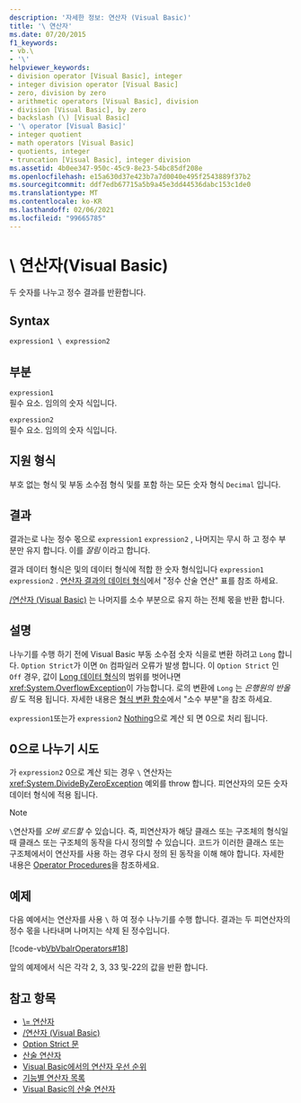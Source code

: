 ```yaml
---
description: '자세한 정보: 연산자 (Visual Basic)'
title: '\ 연산자'
ms.date: 07/20/2015
f1_keywords:
- vb.\
- '\'
helpviewer_keywords:
- division operator [Visual Basic], integer
- integer division operator [Visual Basic]
- zero, division by zero
- arithmetic operators [Visual Basic], division
- division [Visual Basic], by zero
- backslash (\) [Visual Basic]
- '\ operator [Visual Basic]'
- integer quotient
- math operators [Visual Basic]
- quotients, integer
- truncation [Visual Basic], integer division
ms.assetid: 4b0ee347-950c-45c9-8e23-54bc85df208e
ms.openlocfilehash: e15a630d37e423b7a7d0040e495f2543889f37b2
ms.sourcegitcommit: ddf7edb67715a5b9a45e3dd44536dabc153c1de0
ms.translationtype: MT
ms.contentlocale: ko-KR
ms.lasthandoff: 02/06/2021
ms.locfileid: "99665785"
---
```

# <a name="-operator-visual-basic"></a>\ 연산자(Visual Basic)

두 숫자를 나누고 정수 결과를 반환합니다.  
  
## <a name="syntax"></a>Syntax  
  
```vb  
expression1 \ expression2  
```  
  
## <a name="parts"></a>부분  

 `expression1`  
 필수 요소. 임의의 숫자 식입니다.  
  
 `expression2`  
 필수 요소. 임의의 숫자 식입니다.  
  
## <a name="supported-types"></a>지원 형식  

 부호 없는 형식 및 부동 소수점 형식 및를 포함 하는 모든 숫자 형식 `Decimal` 입니다.  
  
## <a name="result"></a>결과  

 결과는로 나눈 정수 몫으로 `expression1` `expression2` , 나머지는 무시 하 고 정수 부분만 유지 합니다. 이를 *잘림* 이라고 합니다.  
  
 결과 데이터 형식은 및의 데이터 형식에 적합 한 숫자 형식입니다 `expression1` `expression2` . [연산자 결과의 데이터 형식](data-types-of-operator-results.md)에서 "정수 산술 연산" 표를 참조 하세요.  
  
 [/연산자 (Visual Basic)](floating-point-division-operator.md) 는 나머지를 소수 부분으로 유지 하는 전체 몫을 반환 합니다.  
  
## <a name="remarks"></a>설명  

 나누기를 수행 하기 전에 Visual Basic 부동 소수점 숫자 식을로 변환 하려고 `Long` 합니다. `Option Strict`가 이면 `On` 컴파일러 오류가 발생 합니다. 이 `Option Strict` 인 `Off` 경우, 값이 [Long 데이터 형식](../data-types/long-data-type.md)의 범위를 벗어나면<xref:System.OverflowException>이 가능합니다. 로의 변환에 `Long` 는 *은행원의 반올림* 도 적용 됩니다. 자세한 내용은 [형식 변환 함수](../functions/type-conversion-functions.md)에서 "소수 부분"을 참조 하세요.  
  
 `expression1`또는가 `expression2` [Nothing](../nothing.md)으로 계산 되 면 0으로 처리 됩니다.  
  
## <a name="attempted-division-by-zero"></a>0으로 나누기 시도  

 가 `expression2` 0으로 계산 되는 경우 `\` 연산자는 <xref:System.DivideByZeroException> 예외를 throw 합니다. 피연산자의 모든 숫자 데이터 형식에 적용 됩니다.  
  
> [!NOTE]
> `\`연산자를 *오버 로드할* 수 있습니다. 즉, 피연산자가 해당 클래스 또는 구조체의 형식일 때 클래스 또는 구조체의 동작을 다시 정의할 수 있습니다. 코드가 이러한 클래스 또는 구조체에서이 연산자를 사용 하는 경우 다시 정의 된 동작을 이해 해야 합니다. 자세한 내용은 [Operator Procedures](../../programming-guide/language-features/procedures/operator-procedures.md)을 참조하세요.  
  
## <a name="example"></a>예제  

 다음 예에서는 연산자를 사용 `\` 하 여 정수 나누기를 수행 합니다. 결과는 두 피연산자의 정수 몫을 나타내며 나머지는 삭제 된 정수입니다.  
  
 [!code-vb[VbVbalrOperators#18](~/samples/snippets/visualbasic/VS_Snippets_VBCSharp/VbVbalrOperators/VB/Class1.vb#18)]  
  
 앞의 예제에서 식은 각각 2, 3, 33 및-22의 값을 반환 합니다.  
  
## <a name="see-also"></a>참고 항목

- [\\= 연산자](integer-division-assignment-operator.md)
- [/연산자 (Visual Basic)](floating-point-division-operator.md)
- [Option Strict 문](../statements/option-strict-statement.md)
- [산술 연산자](arithmetic-operators.md)
- [Visual Basic에서의 연산자 우선 순위](operator-precedence.md)
- [기능별 연산자 목록](operators-listed-by-functionality.md)
- [Visual Basic의 산술 연산자](../../programming-guide/language-features/operators-and-expressions/arithmetic-operators.md)

